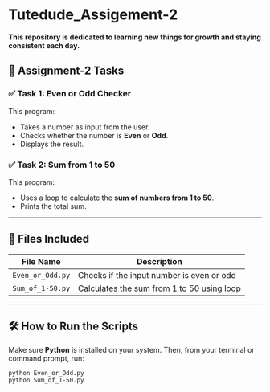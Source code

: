 # Tutedude_Assigement-2

**This repository is dedicated to learning new things for growth and staying consistent each day.**


## 🚀 Assignment-2 Tasks

### ✅ Task 1: Even or Odd Checker
This program:
- Takes a number as input from the user.
- Checks whether the number is **Even** or **Odd**.
- Displays the result.

### ✅ Task 2: Sum from 1 to 50
This program:
- Uses a loop to calculate the **sum of numbers from 1 to 50**.
- Prints the total sum.

---

## 📂 Files Included

| File Name         | Description                                |
|-------------------|--------------------------------------------|
| `Even_or_Odd.py`  | Checks if the input number is even or odd  |
| `Sum_of_1-50.py`  | Calculates the sum from 1 to 50 using loop |

---

## 🛠️ How to Run the Scripts

Make sure **Python** is installed on your system. Then, from your terminal or command prompt, run:

```bash
python Even_or_Odd.py
python Sum_of_1-50.py
```
